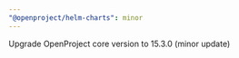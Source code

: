```yaml
---
"@openproject/helm-charts": minor
---
```


Upgrade OpenProject core version to 15.3.0 (minor update)
